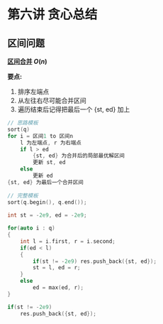 # 第六讲 贪心总结

## 区间问题

**[区间合并](https://www.acwing.com/problem/content/805/) $O(n)$**

**要点:**

1. 排序左端点
2. 从左往右尽可能合并区间
3. 遍历结束后记得把最后一个 {st, ed} 加上

```C++
// 思路模板
sort(q)
for i = 区间1 to 区间n
	l 为左端点, r 为右端点
    if l > ed
    	{st, ed} 为合并后的局部最优解区间
        更新 st, ed
    else
        更新 ed
{st, ed} 为最后一个合并区间
        
// 完整模板
sort(q.begin(), q.end());
    
int st = -2e9, ed = -2e9;

for(auto i : q)
{
    int l = i.first, r = i.second;
    if(ed < l) 
    {
        if(st != -2e9) res.push_back({st, ed});
        st = l, ed = r;
    }
    else 
        ed = max(ed, r);
}

if(st != -2e9)
    res.push_back({st, ed});
```

$~$